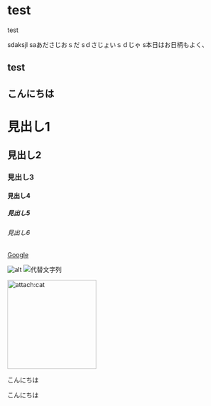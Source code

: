 # test
test





sdaksjl
saあださじおｓだ
sｄさじょいｓｄじゃ
s本日はお日柄もよく、


## test
## こんにちは

# 見出し1
## 見出し2
### 見出し3
#### 見出し4
##### 見出し5
###### 見出し6


[Google](https://www.google.co.jp/)


![alt](https://www.thinkgeek.com/images/products/additional/carousel/60fd_resistance_dd.jpg)
![代替文字列](https://www.thinkgeek.com/images/products/additional/carousel/60fd_resistance_dd.jpg "タイトル")

<img src="https://www.thinkgeek.com/images/products/additional/carousel/60fd_resistance_dd.jpg" alt="attach:cat" title="attach:cat" width="200" height="200">


こんにちは

こんにちは
